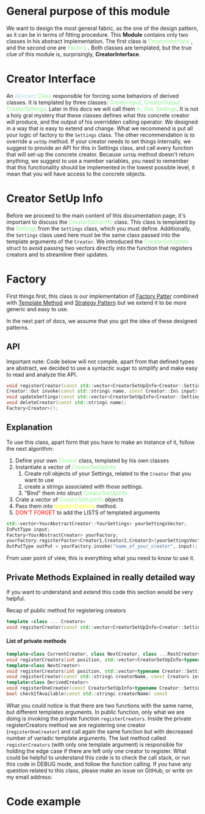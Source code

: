 # General purpose of this module

We want to design the most general fabric, as the one of the design pattern, as it can be in terms of fitting procedure. This **Module** contains only two classes in his abstract implementation. The first class is <span style="color:lightgreen">CreatorInterface </span>, and the second one are <span style="color:lightgreen"> Factory </span>. Both classes are templated, but the true clue of this module is, surprisingly, **CreatorInterface**.

# Creator Interface

An <span style ="color: lightblue"> Abstract</span> <span style="color: lightgreen">Class</span> responsible for forcing some behaviors of derived classes. It is templated by three classes: <span style="color:lightgreen">CreatorInput, CreatorOutput, CreatorSettings</span>. Later in this docs we will call them <span style="color:lightgreen">In, Out, Settings</span>. It is not a holy gral mystery that these classes defines what this concrete creator will produce, and the output of his overridden calling operator. We designed in a way that is easy to extend and change. What we recommend is put all your logic of factory to the `Settings` class. The other recommendation is to override a `setUp` method. If your creator needs to set things internally, we suggest to provide an API for this in Settings class, and call every function that will set-up the concrete creator. Because `setUp` method doesn't return anything, we suggest to use a member variables, you need to remember that this functionality should be implemented in the lowest possible level, it mean that you will have access to the concrete objects.

# Creator SetUp Info

Before we proceed to the main content of this documentation page, it's important to discuss the <span style="color: lightgreen">CreatorSetUpInfo</span> class. This class is templated by the <span style="color: lightgreen">Settings</span> from the `Settings` class, which you must define. Additionally, the `Settings` class used here must be the same class passed into the template arguments of the `Creator`. We introduced the <span style="color: lightgreen">CreatorSetUpInfo</span> struct to avoid passing two vectors directly into the function that registers creators and to streamline their updates.

# Factory

First things first, this class is our implementation of [Factory Patter](https://refactoring.guru/design-patterns/factory-method) combined with [Template Method](https://refactoring.guru/design-patterns/template-method) and [Strategy Pattern](https://refactoring.guru/design-patterns/strategy) but we extend it to be more generic and easy to use.

In the next part of docs, we assume that you got the idea of these designed patterns.

## API

Important note: Code below will not compile, apart from that defined types are abstract, we decided to use a syntactic sugar <!--  I hope that this is a correct name what i have done bellow--> to simplify and make easy to read and analyze the API.

```cpp
void registerCreator(const std::vector<CreatorSetUpInfo<Creator::Settings>>& settings);
Creator::Out invoke(const std::string& name, const Creator::In& input);
void updateSettings(const std::vector<CreatorSetUpInfo<Creator::Settings>>& newSettings);
void deleteCreator(const std::string& name);
Factory<Creator>();
```

## Explanation

To use this class, apart form that you have to make an instance of it, follow the next algorithm:

1.  Define your own <span style = "color: lightgreen">Creator</span> class, templated by his own classes
2.  Instantiate a vector of <span style = "color:lightgreen">CreatorSetUpInfo</span>
    1. Create roll objects of your Settings, related to the `Creator` that you want to use
    2. create a strings associated with those settings.
    3. "Bind" them into struct <span style = "color:lightgreen">CreatorSetUpInfo</span>
3.  Crate a vector of <span style = "color:lightgreen">CreatorSetUpInfo</span> objects
4.  Pass them into <span style = "color:yellow">registerCreators</span> method.
5.  <span style = "color:red">DON'T FORGET</span> to add the LISTS of templated arguments

```cpp
std::vector<YourAbstractCreator::YourSettings> yourSettingsVector;
InPutType input;
Factory<YourAbstractCreator> yourFactory;
yourFactory.registerFactor<Creator1,Creator2,Creator3>(yourSettingsVector);
OutPutType outPut = yourFactory.invoke("name_of_your_creator", input);
```

From user point of view, this is everything what you need to know to use it.

## Private Methods Explained in really detailed way

If you want to understand and extend this code this section would be very helpful.

Recap of public method for registering creators

```cpp
template <class ... Creators>
void registerCreator(const std::vector<CreatorSetUpInfo<Creator::Settings>>& settings);
```

#### List of private methods

```cpp
template<class CurrentCreator, class NextCreator, class ...RestCreators>
void registerCreators(int position, std::vector<CreatorSetUpInfo<typename Creator::Settings>>& settingsVector)
template<class NextCreator>
void registerCreators(int position, std::vector<typename Creator::Settings >> settingsVector)
void registerCreator(const std::string& creatorName, const Creator& instance);
template<class DerivedCreator>
void registerOneCreator(const CreatorSetUpInfo<typename Creator::Settings>& creatorSetUpInfo)
bool checkIfAvailable(const std::string& creatorName) const
```

What you could notice is that there are two functions with the same name, but different templates arguments. In public function, only what we are doing is invoking the private function `registerCreators`. Inside the private registerCreators method we are registering one creator (`registerOneCreator`) and call again the same function but with decreased number of variadic template arguments. The last method called `registerCreators` (with only one template argument) is responsible for holding the edge case if there are left only one creator to register. What could be helpful to understand this code is to check the call stack, or run this code in DEBUG mode, and follow the function calling. If you have any question related to this class, please make an issue on GitHub, or write on my email address: <!--todo later paste our email address-->

# Code example
